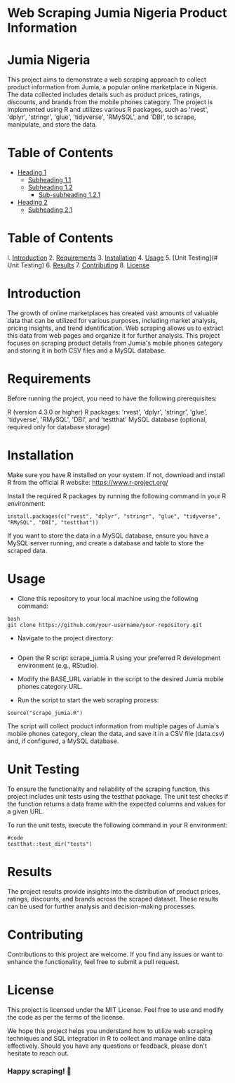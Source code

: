 # Web Scraping Jumia Nigeria Product Information
# Jumia Nigeria

This project aims to demonstrate a web scraping approach to collect product information from Jumia, a popular online marketplace in Nigeria. The data collected includes details such as product prices, ratings, discounts, and brands from the mobile phones category. The project is implemented using R and utilizes various R packages, such as 'rvest', 'dplyr', 'stringr', 'glue', 'tidyverse', 'RMySQL', and 'DBI', to scrape, manipulate, and store the data.

# Table of Contents
- [Heading 1](#heading-1)
  - [Subheading 1.1](#subheading-11)
  - [Subheading 1.2](#subheading-12)
    - [Sub-subheading 1.2.1](#sub-subheading-121)
- [Heading 2](#heading-2)
  - [Subheading 2.1](#subheading-21)
# Table of Contents
l.  [Introduction](#Introduction)
2. [Requirements](#Requirements)
3. [Installation](#Installation)
4. [Usage](#Usage)
5. [Unit Testing](# Unit Testing)
6. [Results](#Results)
7. [Contributing](#Contribution)
8. [License](#License)
# Introduction
The growth of online marketplaces has created vast amounts of valuable data that can be utilized for various purposes, including market analysis, pricing insights, and trend identification. Web scraping allows us to extract this data from web pages and organize it for further analysis. This project focuses on scraping product details from Jumia's mobile phones category and storing it in both CSV files and a MySQL database.

# Requirements
Before running the project, you need to have the following prerequisites:

R (version 4.3.0 or higher)
R packages: 'rvest', 'dplyr', 'stringr', 'glue', 'tidyverse', 'RMySQL', 'DBI', and 'testthat'
MySQL database (optional, required only for database storage)

# Installation
Make sure you have R installed on your system. If not, download and install R from the official R website: https://www.r-project.org/

Install the required R packages by running the following command in your R environment:
``` {r}
install.packages(c("rvest", "dplyr", "stringr", "glue", "tidyverse", "RMySQL", "DBI", "testthat"))
```
If you want to store the data in a MySQL database, ensure you have a MySQL server running, and create a database and table to store the scraped data.

# Usage
- Clone this repository to your local machine using the following command:
```{r}
bash
git clone https://github.com/your-username/your-repository.git
 ```

- Navigate to the project directory:
```{r}cd your-repository
```
- Open the R script scrape_jumia.R using your preferred R development environment (e.g., RStudio).

- Modify the BASE_URL variable in the script to the desired Jumia mobile phones category URL.

- Run the script to start the web scraping process:

```{r}
source("scrape_jumia.R")
```
The script will collect product information from multiple pages of Jumia's mobile phones category, clean the data, and save it in a CSV file (data.csv) and, if configured, a MySQL database.

# Unit Testing

To ensure the functionality and reliability of the scraping function, this project includes unit tests using the testthat package. The unit test checks if the function returns a data frame with the expected columns and values for a given URL.

To run the unit tests, execute the following command in your R environment:

```{R}
#code
testthat::test_dir("tests")
```

# Results
The project results provide insights into the distribution of product prices, ratings, discounts, and brands across the scraped dataset. These results can be used for further analysis and decision-making processes.

# Contributing
Contributions to this project are welcome. If you find any issues or want to enhance the functionality, feel free to submit a pull request.

# License
This project is licensed under the MIT License. Feel free to use and modify the code as per the terms of the license.

We hope this project helps you understand how to utilize web scraping techniques and SQL integration in R to collect and manage online data effectively. Should you have any questions or feedback, please don't hesitate to reach out.

### Happy scraping! 🚀
